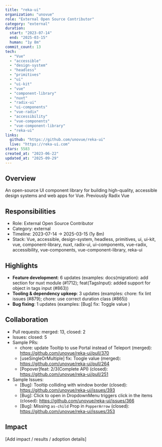 ```yaml
---
title: "reka-ui"
organization: "unovue"
role: "External Open Source Contributor"
category: "external"
duration:
  start: "2023-07-14"
  end: "2025-03-15"
  human: "1y 8m"
commit_count: 13
tech:
  - "Vue"
  - "accessible"
  - "design-system"
  - "headless"
  - "primitives"
  - "ui"
  - "ui-kit"
  - "vue"
  - "component-library"
  - "nuxt"
  - "radix-ui"
  - "ui-components"
  - "vue-radix"
  - "accessibility"
  - "vue-components"
  - "vue-component-library"
  - "reka-ui"
links:
  github: "https://github.com/unovue/reka-ui"
  live: "https://reka-ui.com"
stars: 5583
created_at: "2023-06-22"
updated_at: "2025-09-29"
---
```

## Overview
An open-source UI component library for building high-quality, accessible design systems and web apps for Vue. Previously Radix Vue

## Responsibilities
- Role: External Open Source Contributor
- Category: external
- Timeline: 2023-07-14 -> 2025-03-15 (1y 8m)
- Stack: Vue, accessible, design-system, headless, primitives, ui, ui-kit, vue, component-library, nuxt, radix-ui, ui-components, vue-radix, accessibility, vue-components, vue-component-library, reka-ui

## Highlights
- **Feature development**: 6 updates (examples: docs(migration): add section for nuxt module (#1712); feat(TagsInput): added support for object in tags input (#863))
- **Tooling & dependency upkeep**: 3 updates (examples: chore: fix lint issues (#879); chore: use correct duration class (#865))
- **Bug fixing**: 1 updates (examples: [Bug] fix: Toggle value )

## Collaboration
- Pull requests: merged: 13, closed: 2
- Issues: closed: 5
- Sample PRs:
  - chore: update Tooltip to use Portal instead of Teleport (merged): https://github.com/unovue/reka-ui/pull/370
  - [useSingleOrMultiple] fix: Toogle value (merged): https://github.com/unovue/reka-ui/pull/264
  - [Popover]feat: 2/3(Complete API) (closed): https://github.com/unovue/reka-ui/pull/251
- Sample Issues:
  - [Bug]: Tooltip colliding with window border (closed): https://github.com/unovue/reka-ui/issues/393
  - [Bug]: Click to open in DropdownMenu triggers click in the items (closed): https://github.com/unovue/reka-ui/issues/366
  - [Bug]: Missing `as-child` Prop in `PopperArrow`  (closed): https://github.com/unovue/reka-ui/issues/353

## Impact
[Add impact / results / adoption details]
